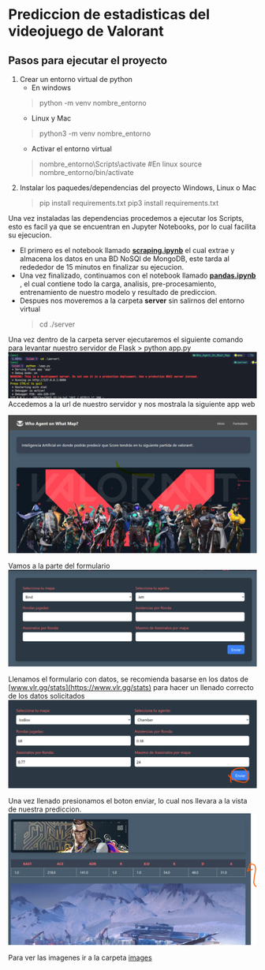 # Prediccion de estadisticas del videojuego de Valorant 

## Pasos para ejecutar el proyecto 

1. Crear un entorno virtual de python
    - En windows
    > python -m venv nombre_entorno
    - Linux y Mac
    > python3 -m venv nombre_entorno
    - Activar el entorno virtual 
    > nombre_entorno\Scripts\activate
    #En linux
    > source nombre_entorno/bin/activate
2. Instalar los paquedes/dependencias del proyecto
    Windows, Linux o Mac
    > pip install requirements.txt
    > pip3 install requirements.txt

Una vez instaladas las dependencias procedemos a ejecutar los Scripts, esto es facil ya que se encuentran en Jupyter Notebooks, por lo cual facilita su ejecucion.
- El primero es el notebook llamado [**scraping.ipynb**](scraping.ipynb) el cual extrae y almacena los datos en una BD NoSQl de MongoDB, este tarda al redededor de 15 minutos en finalizar su ejecucion.
- Una vez finalizado, continuamos con el notebook llamado [**pandas.ipynb** ](pandas.ipynb), el cual contiene todo la carga, analisis, pre-procesamiento, entrenamiento de nuestro modelo y resultado de prediccion. 
- Despues nos moveremos a la carpeta  **server** sin salirnos del entorno virtual
    > cd ./server

Una vez dentro de la carpeta server ejecutaremos el siguiente comando para levantar nuestro servidor de Flask
    > python app.py
![servidor en funcionamiento](./images/server.png)
Accedemos a la url de nuestro servidor y nos mostrala la siguiente app web

![App web de prediccion](./images/webapp.png)

Vamos a la parte del formulario 
![Formulario de prediccion](./images/forms.png)

Llenamos el formulario con datos, se recomienda basarse en los datos de [www.vlr.gg/stats](https://www.vlr.gg/stats) para hacer un llenado correcto de los datos solicitados
![Formulario de prediccion](./images/forms_full.png)

Una vez llenado presionamos el boton enviar, lo cual nos llevara a la vista de nuestra prediccion.
![Prediccion de nuestro modelo](./images/resultado.png)

Para ver las imagenes ir a la carpeta [images](/images/)


